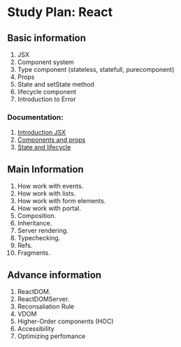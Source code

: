 # Study Plan: React

## Basic information
   1. JSX 
   2. Component system
   3. Type component (stateless, statefull, purecomponent)
   4. Props 
   5. State and setState method
   6. lifecycle component
   7. Introduction to Error 
   
   ### Documentation: 
   1. [Introduction JSX](https://reactjs.org/docs/introducing-jsx.html)
   2. [Components and props](https://reactjs.org/docs/components-and-props.html)
   3. [State and lifecycle](https://reactjs.org/docs/state-and-lifecycle.html)

## Main Information
   1. How work with events.
   2. How work with lists.
   3. How work with form elements.
   4. How work with portal.
   5. Composition.
   6. Inheritance.
   7. Server rendering.
   8. Typechecking.
   9. Refs.
   10. Fragments.
   
   
## Advance information
   1. ReactDOM.
   2. ReactDOMServer.
   3. Reconsaliation Rule
   4. VDOM
   5. Higher-Order components (HOC)
   5. Accessibility
   6. Optimizing perfomance 
